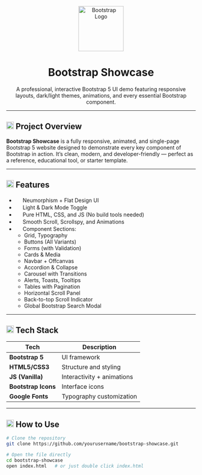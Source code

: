 <p align="center">
  <img src="https://getbootstrap.com/docs/5.3/assets/brand/bootstrap-logo-shadow.png" alt="Bootstrap Logo" width="120"/>
</p>

<h1 align="center">Bootstrap Showcase</h1>

<p align="center">
  A professional, interactive Bootstrap 5 UI demo featuring responsive layouts, dark/light themes, animations, and every essential Bootstrap component.
</p>

---

## <img src="https://cdn.jsdelivr.net/npm/bootstrap-icons@1.10.5/icons/lightning.svg" width="20" /> Project Overview

**Bootstrap Showcase** is a fully responsive, animated, and single-page Bootstrap 5 website designed to demonstrate every key component of Bootstrap in action. It’s clean, modern, and developer-friendly — perfect as a reference, educational tool, or starter template.

---

## <img src="https://cdn.jsdelivr.net/npm/bootstrap-icons@1.10.5/icons/list-check.svg" width="20" /> Features

- <img src="https://cdn.jsdelivr.net/npm/bootstrap-icons@1.10.5/icons/palette.svg" width="16" /> Neumorphism + Flat Design UI  
- <img src="https://cdn.jsdelivr.net/npm/bootstrap-icons@1.10.5/icons/brightness-high.svg" width="16" /> Light & Dark Mode Toggle  
- <img src="https://cdn.jsdelivr.net/npm/bootstrap-icons@1.10.5/icons/cpu.svg" width="16" /> Pure HTML, CSS, and JS (No build tools needed)  
- <img src="https://cdn.jsdelivr.net/npm/bootstrap-icons@1.10.5/icons/arrow-repeat.svg" width="16" /> Smooth Scroll, Scrollspy, and Animations  
- <img src="https://cdn.jsdelivr.net/npm/bootstrap-icons@1.10.5/icons/ui-checks-grid.svg" width="16" /> Component Sections:
  - Grid, Typography
  - Buttons (All Variants)
  - Forms (with Validation)
  - Cards & Media
  - Navbar + Offcanvas
  - Accordion & Collapse
  - Carousel with Transitions
  - Alerts, Toasts, Tooltips
  - Tables with Pagination
  - Horizontal Scroll Panel
  - Back-to-top Scroll Indicator
  - Global Bootstrap Search Modal

---

## <img src="https://cdn.jsdelivr.net/npm/bootstrap-icons@1.10.5/icons/gear.svg" width="20" /> Tech Stack

| Tech            | Description                    |
|-----------------|--------------------------------|
| **Bootstrap 5** | UI framework                   |
| **HTML5/CSS3**  | Structure and styling          |
| **JS (Vanilla)**| Interactivity + animations     |
| **Bootstrap Icons** | Interface icons             |
| **Google Fonts**| Typography customization       |

---

## <img src="https://cdn.jsdelivr.net/npm/bootstrap-icons@1.10.5/icons/code-slash.svg" width="20" /> How to Use

```bash
# Clone the repository
git clone https://github.com/yourusername/bootstrap-showcase.git

# Open the file directly
cd bootstrap-showcase
open index.html   # or just double click index.html
